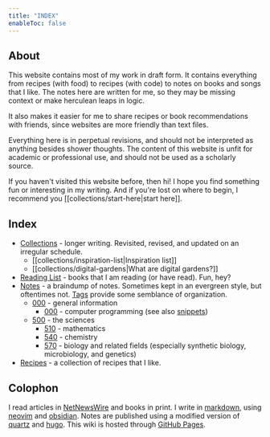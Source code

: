 ```yaml
---
title: "INDEX"
enableToc: false
---
```

## About
This website contains most of my work in draft form.
It contains everything from recipes (with food) to recipes (with code) to notes on books and songs that I like.
The notes here are written for me, so they may be missing context or make herculean leaps in logic.

It also makes it easier for me to share recipes or book recommendations with friends, since websites are more friendly than text files.

Everything here is in perpetual revisions, and should not be interpreted as anything besides shower thoughts. The content of this website is unfit for academic or professional use, and should not be used as a scholarly source.

If you haven't visited this website before, then hi! I hope you find something fun or interesting in my writing. And if you're lost on where to begin, I recommend you [[collections/start-here|start here]].

## Index
- [Collections](/collections) - longer writing. Revisited, revised, and updated on an irregular schedule.
	- [[collections/inspiration-list|Inspiration list]]
	- [[collections/digital-gardens|What are digital gardens?]]
- [Reading List](/books) - books that I am reading (or have read). Fun, hey?
- [Notes](/notes) - a braindump of notes. Sometimes kept in an evergreen style, but oftentimes not. [Tags](/tags) provide some semblance of organization.
	- [000](notes/000) - general information
		- [000](notes/005) - computer programming (see also [snippets](/tags/snippet))
	- [500](/notes/500) - the sciences
		- [510](notes/510/_index.md) - mathematics
		- [540](notes/540) - chemistry
		- [570](notes/570) - biology and related fields (especially synthetic biology, microbiology, and genetics)
- [Recipes](/recipes) - a collection of recipes that I like.

## Colophon
I read articles in [NetNewsWire](https://netnewswire.com) and books in print.
I write in [markdown](https://www.markdownguide.org/), using [neovim](https://neovim.io/) and [obsidian](https://obsidian.md).
Notes are published using a modified version of [quartz](https://quartz.jzhao.xyz/) and [hugo](https://gohugo.io).
This wiki is hosted through [GitHub Pages](https://pages.github.com/).